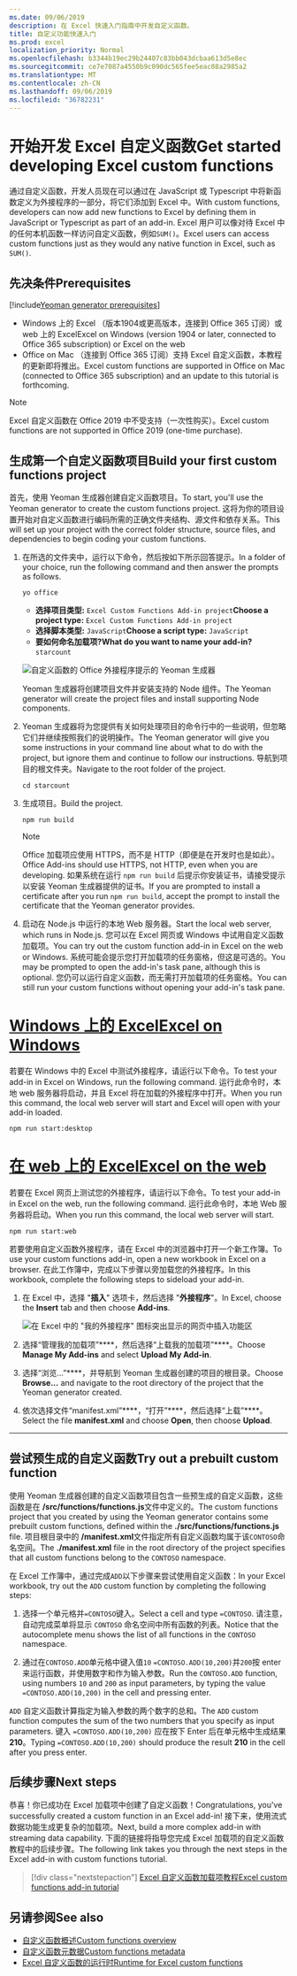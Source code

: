 ```yaml
---
ms.date: 09/06/2019
description: 在 Excel 快速入门指南中开发自定义函数。
title: 自定义功能快速入门
ms.prod: excel
localization_priority: Normal
ms.openlocfilehash: b3344b19ec29b24407c83bb043dcbaa613d5e8ec
ms.sourcegitcommit: ce7e7087a4550b9c090dc565fee5eac08a2985a2
ms.translationtype: MT
ms.contentlocale: zh-CN
ms.lasthandoff: 09/06/2019
ms.locfileid: "36782231"
---
```

# <a name="get-started-developing-excel-custom-functions"></a><span data-ttu-id="32522-103">开始开发 Excel 自定义函数</span><span class="sxs-lookup"><span data-stu-id="32522-103">Get started developing Excel custom functions</span></span>

<span data-ttu-id="32522-104">通过自定义函数，开发人员现在可以通过在 JavaScript 或 Typescript 中将新函数定义为外接程序的一部分，将它们添加到 Excel 中。</span><span class="sxs-lookup"><span data-stu-id="32522-104">With custom functions, developers can now add new functions to Excel by defining them in JavaScript or Typescript as part of an add-in.</span></span> <span data-ttu-id="32522-105">Excel 用户可以像对待 Excel 中的任何本机函数一样访问自定义函数，例如`SUM()`。</span><span class="sxs-lookup"><span data-stu-id="32522-105">Excel users can access custom functions just as they would any native function in Excel, such as `SUM()`.</span></span>

## <a name="prerequisites"></a><span data-ttu-id="32522-106">先决条件</span><span class="sxs-lookup"><span data-stu-id="32522-106">Prerequisites</span></span>

[!include[Yeoman generator prerequisites](../includes/quickstart-yo-prerequisites.md)]

* <span data-ttu-id="32522-107">Windows 上的 Excel （版本1904或更高版本，连接到 Office 365 订阅）或 web 上的 Excel</span><span class="sxs-lookup"><span data-stu-id="32522-107">Excel on Windows (version 1904 or later, connected to Office 365 subscription) or Excel on the web</span></span>
* <span data-ttu-id="32522-108">Office on Mac （连接到 Office 365 订阅）支持 Excel 自定义函数，本教程的更新即将推出。</span><span class="sxs-lookup"><span data-stu-id="32522-108">Excel custom functions are supported in Office on Mac (connected to Office 365 subscription) and an update to this tutorial is forthcoming.</span></span>

>[!NOTE]
><span data-ttu-id="32522-109">Excel 自定义函数在 Office 2019 中不受支持（一次性购买）。</span><span class="sxs-lookup"><span data-stu-id="32522-109">Excel custom functions are not supported in Office 2019 (one-time purchase).</span></span>

## <a name="build-your-first-custom-functions-project"></a><span data-ttu-id="32522-110">生成第一个自定义函数项目</span><span class="sxs-lookup"><span data-stu-id="32522-110">Build your first custom functions project</span></span>

<span data-ttu-id="32522-111">首先，使用 Yeoman 生成器创建自定义函数项目。</span><span class="sxs-lookup"><span data-stu-id="32522-111">To start, you'll use the Yeoman generator to create the custom functions project.</span></span> <span data-ttu-id="32522-112">这将为你的项目设置开始对自定义函数进行编码所需的正确文件夹结构、源文件和依存关系。</span><span class="sxs-lookup"><span data-stu-id="32522-112">This will set up your project with the correct folder structure, source files, and dependencies to begin coding your custom functions.</span></span>

1. <span data-ttu-id="32522-113">在所选的文件夹中，运行以下命令，然后按如下所示回答提示。</span><span class="sxs-lookup"><span data-stu-id="32522-113">In a folder of your choice, run the following command and then answer the prompts as follows.</span></span>

    ```command&nbsp;line
    yo office
    ```

    - <span data-ttu-id="32522-114">**选择项目类型:** `Excel Custom Functions Add-in project`</span><span class="sxs-lookup"><span data-stu-id="32522-114">**Choose a project type:** `Excel Custom Functions Add-in project`</span></span>
    - <span data-ttu-id="32522-115">**选择脚本类型:** `JavaScript`</span><span class="sxs-lookup"><span data-stu-id="32522-115">**Choose a script type:** `JavaScript`</span></span>
    - <span data-ttu-id="32522-116">**要如何命名加载项?**</span><span class="sxs-lookup"><span data-stu-id="32522-116">**What do you want to name your add-in?**</span></span> `starcount`

    ![自定义函数的 Office 外接程序提示的 Yeoman 生成器](../images/starcountPrompt.png)

    <span data-ttu-id="32522-118">Yeoman 生成器将创建项目文件并安装支持的 Node 组件。</span><span class="sxs-lookup"><span data-stu-id="32522-118">The Yeoman generator will create the project files and install supporting Node components.</span></span>

2. <span data-ttu-id="32522-119">Yeoman 生成器将为您提供有关如何处理项目的命令行中的一些说明，但忽略它们并继续按照我们的说明操作。</span><span class="sxs-lookup"><span data-stu-id="32522-119">The Yeoman generator will give you some instructions in your command line about what to do with the project, but ignore them and continue to follow our instructions.</span></span> <span data-ttu-id="32522-120">导航到项目的根文件夹。</span><span class="sxs-lookup"><span data-stu-id="32522-120">Navigate to the root folder of the project.</span></span>

    ```command&nbsp;line
    cd starcount
    ```

3. <span data-ttu-id="32522-121">生成项目。</span><span class="sxs-lookup"><span data-stu-id="32522-121">Build the project.</span></span> 

    ```command&nbsp;line
    npm run build
    ```

    > [!NOTE]
    > <span data-ttu-id="32522-122">Office 加载项应使用 HTTPS，而不是 HTTP（即便是在开发时也是如此）。</span><span class="sxs-lookup"><span data-stu-id="32522-122">Office Add-ins should use HTTPS, not HTTP, even when you are developing.</span></span> <span data-ttu-id="32522-123">如果系统在运行 `npm run build` 后提示你安装证书，请接受提示以安装 Yeoman 生成器提供的证书。</span><span class="sxs-lookup"><span data-stu-id="32522-123">If you are prompted to install a certificate after you run `npm run build`, accept the prompt to install the certificate that the Yeoman generator provides.</span></span>

4. <span data-ttu-id="32522-124">启动在 Node.js 中运行的本地 Web 服务器。</span><span class="sxs-lookup"><span data-stu-id="32522-124">Start the local web server, which runs in Node.js.</span></span> <span data-ttu-id="32522-125">您可以在 Excel 网页或 Windows 中试用自定义函数加载项。</span><span class="sxs-lookup"><span data-stu-id="32522-125">You can try out the custom function add-in in Excel on the web or Windows.</span></span> <span data-ttu-id="32522-126">系统可能会提示您打开加载项的任务窗格，但这是可选的。</span><span class="sxs-lookup"><span data-stu-id="32522-126">You may be prompted to open the add-in's task pane, although this is optional.</span></span> <span data-ttu-id="32522-127">您仍可以运行自定义函数，而无需打开加载项的任务窗格。</span><span class="sxs-lookup"><span data-stu-id="32522-127">You can still run your custom functions without opening your add-in's task pane.</span></span>

# <a name="excel-on-windowstabexcel-windows"></a>[<span data-ttu-id="32522-128">Windows 上的 Excel</span><span class="sxs-lookup"><span data-stu-id="32522-128">Excel on Windows</span></span>](#tab/excel-windows)

<span data-ttu-id="32522-129">若要在 Windows 中的 Excel 中测试外接程序，请运行以下命令。</span><span class="sxs-lookup"><span data-stu-id="32522-129">To test your add-in in Excel on Windows, run the following command.</span></span> <span data-ttu-id="32522-130">运行此命令时，本地 web 服务器将启动，并且 Excel 将在加载的外接程序中打开。</span><span class="sxs-lookup"><span data-stu-id="32522-130">When you run this command, the local web server will start and Excel will open with your add-in loaded.</span></span>

```command&nbsp;line
npm run start:desktop
```

# <a name="excel-on-the-webtabexcel-online"></a>[<span data-ttu-id="32522-131">在 web 上的 Excel</span><span class="sxs-lookup"><span data-stu-id="32522-131">Excel on the web</span></span>](#tab/excel-online)

<span data-ttu-id="32522-132">若要在 Excel 网页上测试您的外接程序，请运行以下命令。</span><span class="sxs-lookup"><span data-stu-id="32522-132">To test your add-in in Excel on the web, run the following command.</span></span> <span data-ttu-id="32522-133">运行此命令时，本地 Web 服务器将启动。</span><span class="sxs-lookup"><span data-stu-id="32522-133">When you run this command, the local web server will start.</span></span>

```command&nbsp;line
npm run start:web
```

<span data-ttu-id="32522-134">若要使用自定义函数外接程序，请在 Excel 中的浏览器中打开一个新工作簿。</span><span class="sxs-lookup"><span data-stu-id="32522-134">To use your custom functions add-in, open a new workbook in Excel on a browser.</span></span> <span data-ttu-id="32522-135">在此工作簿中，完成以下步骤以旁加载您的外接程序。</span><span class="sxs-lookup"><span data-stu-id="32522-135">In this workbook, complete the following steps to sideload your add-in.</span></span>

1. <span data-ttu-id="32522-136">在 Excel 中，选择 "**插入**" 选项卡，然后选择 "**外接程序**"。</span><span class="sxs-lookup"><span data-stu-id="32522-136">In Excel, choose the **Insert** tab and then choose **Add-ins**.</span></span>

   ![在 Excel 中的 "我的外接程序" 图标突出显示的网页中插入功能区](../images/excel-cf-online-register-add-in-1.png)
   
2. <span data-ttu-id="32522-138">选择“管理我的加载项”\*\*\*\*，然后选择“上载我的加载项”\*\*\*\*。</span><span class="sxs-lookup"><span data-stu-id="32522-138">Choose **Manage My Add-ins** and select **Upload My Add-in**.</span></span>

3. <span data-ttu-id="32522-139">选择“浏览...”\*\*\*\*，并导航到 Yeoman 生成器创建的项目的根目录。</span><span class="sxs-lookup"><span data-stu-id="32522-139">Choose **Browse...** and navigate to the root directory of the project that the Yeoman generator created.</span></span>

4. <span data-ttu-id="32522-140">依次选择文件“manifest.xml”\*\*\*\*，“打开”\*\*\*\*，然后选择“上载”\*\*\*\*。</span><span class="sxs-lookup"><span data-stu-id="32522-140">Select the file **manifest.xml** and choose **Open**, then choose **Upload**.</span></span>

---

## <a name="try-out-a-prebuilt-custom-function"></a><span data-ttu-id="32522-141">尝试预生成的自定义函数</span><span class="sxs-lookup"><span data-stu-id="32522-141">Try out a prebuilt custom function</span></span>

<span data-ttu-id="32522-142">使用 Yeoman 生成器创建的自定义函数项目包含一些预生成的自定义函数，这些函数是在 **/src/functions/functions.js**文件中定义的。</span><span class="sxs-lookup"><span data-stu-id="32522-142">The custom functions project that you created by using the Yeoman generator contains some prebuilt custom functions, defined within the **./src/functions/functions.js** file.</span></span> <span data-ttu-id="32522-143">项目根目录中的 **/manifest.xml**文件指定所有自定义函数均属于该`CONTOSO`命名空间。</span><span class="sxs-lookup"><span data-stu-id="32522-143">The **./manifest.xml** file in the root directory of the project specifies that all custom functions belong to the `CONTOSO` namespace.</span></span>

<span data-ttu-id="32522-144">在 Excel 工作簿中，通过完成`ADD`以下步骤来尝试使用自定义函数：</span><span class="sxs-lookup"><span data-stu-id="32522-144">In your Excel workbook, try out the `ADD` custom function by completing the following steps:</span></span>

1. <span data-ttu-id="32522-145">选择一个单元格并`=CONTOSO`键入。</span><span class="sxs-lookup"><span data-stu-id="32522-145">Select a cell and type `=CONTOSO`.</span></span> <span data-ttu-id="32522-146">请注意，自动完成菜单将显示 `CONTOSO` 命名空间中所有函数的列表。</span><span class="sxs-lookup"><span data-stu-id="32522-146">Notice that the autocomplete menu shows the list of all functions in the `CONTOSO` namespace.</span></span>

2. <span data-ttu-id="32522-147">通过在`CONTOSO.ADD`单元格中键入值`10` `=CONTOSO.ADD(10,200)`并`200`按 enter 来运行函数，并使用数字和作为输入参数。</span><span class="sxs-lookup"><span data-stu-id="32522-147">Run the `CONTOSO.ADD` function, using numbers `10` and `200` as input parameters, by typing the value `=CONTOSO.ADD(10,200)` in the cell and pressing enter.</span></span>

<span data-ttu-id="32522-148">`ADD` 自定义函数计算指定为输入参数的两个数字的总和。</span><span class="sxs-lookup"><span data-stu-id="32522-148">The `ADD` custom function computes the sum of the two numbers that you specify as input parameters.</span></span> <span data-ttu-id="32522-149">键入 `=CONTOSO.ADD(10,200)` 应在按下 Enter 后在单元格中生成结果 **210**。</span><span class="sxs-lookup"><span data-stu-id="32522-149">Typing `=CONTOSO.ADD(10,200)` should produce the result **210** in the cell after you press enter.</span></span>

## <a name="next-steps"></a><span data-ttu-id="32522-150">后续步骤</span><span class="sxs-lookup"><span data-stu-id="32522-150">Next steps</span></span>

<span data-ttu-id="32522-151">恭喜！你已成功在 Excel 加载项中创建了自定义函数！</span><span class="sxs-lookup"><span data-stu-id="32522-151">Congratulations, you've successfully created a custom function in an Excel add-in!</span></span> <span data-ttu-id="32522-152">接下来，使用流式数据功能生成更复杂的加载项。</span><span class="sxs-lookup"><span data-stu-id="32522-152">Next, build a more complex add-in with streaming data capability.</span></span> <span data-ttu-id="32522-153">下面的链接将指导您完成 Excel 加载项的自定义函数教程中的后续步骤。</span><span class="sxs-lookup"><span data-stu-id="32522-153">The following link takes you through the next steps in the Excel add-in with custom functions tutorial.</span></span>

> [!div class="nextstepaction"]
> [<span data-ttu-id="32522-154">Excel 自定义函数加载项教程</span><span class="sxs-lookup"><span data-stu-id="32522-154">Excel custom functions add-in tutorial</span></span>](../tutorials/excel-tutorial-create-custom-functions.md#create-a-custom-function-that-requests-data-from-the-web
)

## <a name="see-also"></a><span data-ttu-id="32522-155">另请参阅</span><span class="sxs-lookup"><span data-stu-id="32522-155">See also</span></span>

* [<span data-ttu-id="32522-156">自定义函数概述</span><span class="sxs-lookup"><span data-stu-id="32522-156">Custom functions overview</span></span>](../excel/custom-functions-overview.md)
* [<span data-ttu-id="32522-157">自定义函数元数据</span><span class="sxs-lookup"><span data-stu-id="32522-157">Custom functions metadata</span></span>](../excel/custom-functions-json.md)
* [<span data-ttu-id="32522-158">Excel 自定义函数的运行时</span><span class="sxs-lookup"><span data-stu-id="32522-158">Runtime for Excel custom functions</span></span>](../excel/custom-functions-runtime.md)